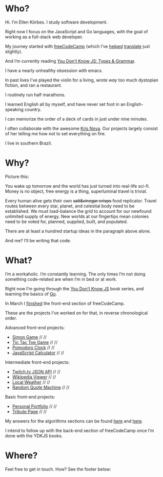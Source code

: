 # Who?

Hi. I’m Ellen Körbes. I study software development.

Right now I focus on the JavaScript and Go languages, with the goal of working as a full-stack web developer.

My journey started with [freeCodeCamp](https://www.freecodecamp.com/) (which I’ve [helped](https://github.com/freeCodeCamp/freeCodeCamp/pull/13756) [translate](https://github.com/freeCodeCamp/freeCodeCamp/pull/13422) just slightly).

And I’m currently reading [You Don't Know JS: Types & Grammar](https://github.com/getify/You-Dont-Know-JS/blob/master/types%20&%20grammar/README.md#you-dont-know-js-types--grammar).

I have a nearly unhealthy obsession with emacs.

In past lives I’ve played the violin for a living, wrote *way* too much dystopian fiction, and ran a restaurant.

I routinely run half marathons.

I learned English all by myself, and have never set foot in an English-speaking country.

I can memorize the order of a deck of cards in just under nine minutes.

I often collaborate with the awesome [Kris Nova](https://twitter.com/Kris__Nova). Our projects largely consist of her telling me how not to set everything on fire.

I live in southern Brazil.

# Why?

Picture this:

You wake up tomorrow and the world has just turned into real-life sci-fi. Money is no object, free energy is a thing, superluminal travel is trivial.

Every human alive gets their own ~~salt&vinegar crisps~~ food replicator. Travel routes between every star, planet, and celestial body need to be established. We must load-balance the grid to account for our newfound unlimited supply of energy. New worlds at our fingertips mean colonies need to be voted for, planned, supplied, built, and populated.

There are at least a hundred startup ideas in the paragraph above alone.

And me? I’ll be writing that code.

# What?

I’m a workaholic. I’m constantly learning. The only times I’m not doing something code-related are when I’m in bed or at work.

Right now I’m going through the [You Don’t Know JS](https://github.com/getify/You-Dont-Know-JS) book series, and learning the basics of [Go](https://golang.org/).

In March I [finished](https://www.freecodecamp.com/ellenkorbes/front-end-certification) the front-end section of freeCodeCamp. 

These are the projects I’ve worked on for that, in reverse chronological order.

Advanced front-end projects:

<script src="https://use.fontawesome.com/2dc41cc4d7.js"></script>
- [Simon Game](learning/freecodecamp/front_end/06_advanced_projects/04_simon_game/) [<i class="fa fa-link"></i>](learning/freecodecamp/front_end/06_advanced_projects/04_simon_game/) // [<i class="fa fa-github"></i>](https://github.com/ellenkorbes/ellenkorbes.github.io/tree/master/learning/freecodecamp/front_end/06_advanced_projects/04_simon_game) // [<i class="fa fa-free-code-camp"></i>](https://www.freecodecamp.com/challenges/build-a-simon-game)
- [Tic Tac Toe Game](learning/freecodecamp/front_end/06_advanced_projects/03_tic_tac_toe/) [<i class="fa fa-link"></i>](learning/freecodecamp/front_end/06_advanced_projects/03_tic_tac_toe/) // [<i class="fa fa-github"></i>](https://github.com/ellenkorbes/ellenkorbes.github.io/tree/master/learning/freecodecamp/front_end/06_advanced_projects/03_tic_tac_toe) // [<i class="fa fa-free-code-camp"></i>](https://www.freecodecamp.com/challenges/build-a-tic-tac-toe-game)
- [Pomodoro Clock](learning/freecodecamp/front_end/06_advanced_projects/02_pomodoro_clock/) [<i class="fa fa-link"></i>](learning/freecodecamp/front_end/06_advanced_projects/02_pomodoro_clock/) // [<i class="fa fa-github"></i>](https://github.com/ellenkorbes/ellenkorbes.github.io/tree/master/learning/freecodecamp/front_end/06_advanced_projects/02_pomodoro_clock) // [<i class="fa fa-free-code-camp"></i>](https://www.freecodecamp.com/challenges/build-a-pomodoro-clock)
- [JavaScript Calculator](learning/freecodecamp/front_end/06_advanced_projects/01_javascript_calculator/) [<i class="fa fa-link"></i>](learning/freecodecamp/front_end/06_advanced_projects/01_javascript_calculator/) // [<i class="fa fa-github"></i>](https://github.com/ellenkorbes/ellenkorbes.github.io/tree/master/learning/freecodecamp/front_end/06_advanced_projects/01_javascript_calculator) // [<i class="fa fa-free-code-camp"></i>](https://www.freecodecamp.com/challenges/build-a-javascript-calculator)

Intermediate front-end projects:

- [Twitch.tv JSON API](learning/freecodecamp/front_end/03_intermediate_projects/04_twitch.tv_api/) [<i class="fa fa-link"></i>](learning/freecodecamp/front_end/03_intermediate_projects/04_twitch.tv_api/) // [<i class="fa fa-github"></i>](https://github.com/ellenkorbes/ellenkorbes.github.io/tree/master/learning/freecodecamp/front_end/03_intermediate_projects/04_twitch.tv_api) // [<i class="fa fa-free-code-camp"></i>](https://www.freecodecamp.com/challenges/use-the-twitchtv-json-api)
- [Wikipedia Viewer](learning/freecodecamp/front_end/03_intermediate_projects/03_wikipedia_viewer/) [<i class="fa fa-link"></i>](learning/freecodecamp/front_end/03_intermediate_projects/03_wikipedia_viewer/) // [<i class="fa fa-github"></i>](https://github.com/ellenkorbes/ellenkorbes.github.io/tree/master/learning/freecodecamp/front_end/03_intermediate_projects/03_wikipedia_viewer) // [<i class="fa fa-free-code-camp"></i>](https://www.freecodecamp.com/challenges/build-a-wikipedia-viewer)
- [Local Weather](learning/freecodecamp/front_end/03_intermediate_projects/02_local_weather/) [<i class="fa fa-link"></i>](learning/freecodecamp/front_end/03_intermediate_projects/02_local_weather/) // [<i class="fa fa-github"></i>](https://github.com/ellenkorbes/ellenkorbes.github.io/tree/master/learning/freecodecamp/front_end/03_intermediate_projects/02_local_weather) // [<i class="fa fa-free-code-camp"></i>](https://www.freecodecamp.com/challenges/show-the-local-weather)
- [Random Quote Machine](learning/freecodecamp/front_end/03_intermediate_projects/01_random_quote_machine/) [<i class="fa fa-link"></i>](learning/freecodecamp/front_end/03_intermediate_projects/01_random_quote_machine/) // [<i class="fa fa-github"></i>](https://github.com/ellenkorbes/ellenkorbes.github.io/tree/master/learning/freecodecamp/front_end/03_intermediate_projects/01_random_quote_machine) // [<i class="fa fa-free-code-camp"></i>](https://www.freecodecamp.com/challenges/build-a-random-quote-machine)

Basic front-end projects:

- [Personal Portfolio](http://ellenkorbes.com/learning/freecodecamp/front_end/01_basic_projects/02_personal_portfolio/) [<i class="fa fa-link"></i>](http://ellenkorbes.com/learning/freecodecamp/front_end/01_basic_projects/02_personal_portfolio/) // [<i class="fa fa-github"></i>](https://github.com/ellenkorbes/ellenkorbes.github.io/tree/master/learning/freecodecamp/front_end/01_basic_projects/02_personal_portfolio) // [<i class="fa fa-free-code-camp"></i>](https://www.freecodecamp.com/challenges/build-a-personal-portfolio-webpage)
- [Tribute Page](http://ellenkorbes.com/learning/freecodecamp/front_end/01_basic_projects/01_tribute_page/) [<i class="fa fa-link"></i>](http://ellenkorbes.com/learning/freecodecamp/front_end/01_basic_projects/01_tribute_page/) // [<i class="fa fa-github"></i>](https://github.com/ellenkorbes/ellenkorbes.github.io/tree/master/learning/freecodecamp/front_end/01_basic_projects/01_tribute_page) // [<i class="fa fa-free-code-camp"></i>](https://www.freecodecamp.com/challenges/build-a-tribute-page)

My answers for the algorithms sections can be found [here](https://github.com/ellenkorbes/ellenkorbes.github.io/tree/master/learning/freecodecamp/front_end/02_basic_algorithms) and [here](https://github.com/ellenkorbes/ellenkorbes.github.io/tree/master/learning/freecodecamp/front_end/04_intermediate_algorithms).

I intend to follow up with the back-end section of freeCodeCamp once I’m done with the YDKJS books.

# Where?

Feel free to get in touch. How? See the footer below:
